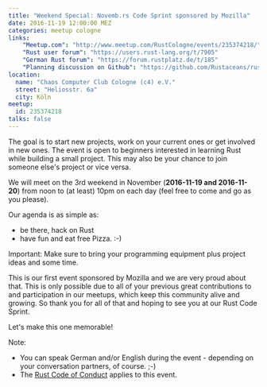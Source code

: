 ```yaml
---
title: "Weekend Special: Novemb.rs Code Sprint sponsored by Mozilla"
date: 2016-11-19 12:00:00 MEZ
categories: meetup cologne
links:
    "Meetup.com": "http://www.meetup.com/RustCologne/events/235374218/"
    "Rust user forum": "https://users.rust-lang.org/t/7905"
    "German Rust forum": "https://forum.rustplatz.de/t/185"
    "Planning discussion on Github": "https://github.com/Rustaceans/rust-cologne/issues/14"
location:
  name: "Chaos Computer Club Cologne (c4) e.V."
  street: "Heliosstr. 6a"
  city: Köln
meetup:
  id: 235374218
talks: false
---
```

The goal is to start new projects, work on your current ones or get involved in new ones. The event is open to beginners interested in learning Rust while building a small project. This may also be your chance to join someone else's project or vice versa.

We will meet on the 3rd weekend in November (**2016-11-19 and 2016-11-20**) from noon to (at least) 10pm on each day (feel free to come and go as you please).

Our agenda is as simple as:

* be there, hack on Rust
* have fun and eat free Pizza. :-)

Important: Make sure to bring your programming equipment plus project ideas and some time.

This is our first event sponsored by Mozilla and we are very proud about that. This is only possible due to all of your previous great contributions to and participation in our meetups, which keep this community alive and growing. So thank you for all of that and hoping to see you at our Rust Code Sprint.

Let's make this one memorable!

Note:

* You can speak German and/or English during the event - depending on your conversation partners, of course. ;-)
* The [Rust Code of Conduct](https://www.rust-lang.org/conduct.html) applies to this event.
